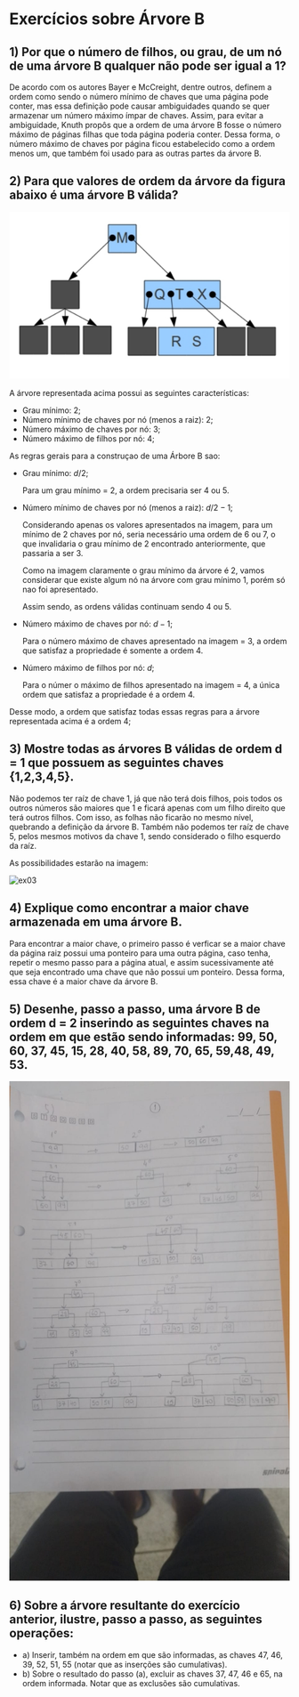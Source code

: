 # **Exercícios sobre Árvore B**
## **1) Por que o número de filhos, ou grau, de um nó de uma árvore B qualquer não pode ser igual a 1?** 
De acordo com os autores Bayer e McCreight, dentre outros, definem a ordem como sendo o número mínimo de chaves que uma página pode conter, mas essa definição pode causar ambiguidades quando se quer armazenar um número máximo ímpar de chaves. Assim, para evitar a ambiguidade, Knuth propôs que a ordem de uma árvore B fosse o número máximo de páginas filhas que toda página poderia conter. Dessa forma, o número máximo de chaves por página ficou estabelecido como a ordem menos um, que também foi usado para as outras partes da árvore B.
## **2) Para que valores de ordem da árvore da figura abaixo é uma árvore B válida?**
![](Imagem_Questao_2.png)

A árvore representada acima possui as seguintes características:
- Grau mínimo: $2$;
- Número mínimo de chaves por nó (menos a raiz): $2$;
- Número máximo de chaves por nó: $3$;
- Número máximo de filhos por nó: $4$;

As regras gerais para a construçao de uma Árbore B sao:
- Grau mínimo: $d/2$;
    
    Para um grau mínimo = $2$, a ordem precisaria ser $4$ ou $5$.

- Número mínimo de chaves por nó (menos a raiz): $d/2 - 1$;

    Considerando apenas os valores apresentados na imagem, para um mínimo de $2$ chaves por nó, seria necessário uma ordem de $6$ ou $7$, o que invalidaria o grau mínimo de $2$ encontrado anteriormente, que passaria a ser $3$. 
    
    Como na imagem claramente o grau mínimo da árvore é $2$, vamos considerar que existe algum nó na árvore com grau mínimo $1$, porém só nao foi apresentado.

    Assim sendo, as ordens válidas continuam sendo $4$ ou $5$.
    
- Número máximo de chaves por nó: $d - 1$;

    Para o número máximo de chaves apresentado na imagem = $3$, a ordem que satisfaz a propriedade é somente a ordem $4$.

- Número máximo de filhos por nó: $d$;

    Para o númer o máximo de filhos apresentado na imagem = $4$, a única ordem que satisfaz a propriedade é a ordem $4$.

Desse modo, a ordem que satisfaz todas essas regras para a árvore representada acima é a ordem $4$;

## **3) Mostre todas as árvores B válidas de ordem d = 1 que possuem as seguintes chaves {1,2,3,4,5}.**

Não podemos ter raíz de chave 1, já que não terá dois filhos, pois todos os outros números são maiores que 1 e ficará apenas com um filho direito que terá outros filhos. Com isso, as folhas não ficarão no mesmo nível, quebrando a definição da árvore B. Também não podemos ter raíz de chave 5, pelos mesmos motivos da chave 1, sendo considerado o filho esquerdo da raíz.

As possibilidades estarão na imagem:

![ex03](https://user-images.githubusercontent.com/115050272/203624355-aad2e35b-2967-4231-854e-2b016b7fe133.jpeg)

## **4) Explique como encontrar a maior chave armazenada em uma árvore B.**
Para encontrar a maior chave, o primeiro passo é verficar se a maior chave da página raiz possui uma ponteiro para uma outra página, caso tenha, repetir o mesmo passo para a página atual, e assim sucessivamente até que seja encontrado uma chave que não possui um ponteiro. Dessa forma, essa chave é a maior chave da árvore B.

## **5) Desenhe, passo a passo, uma árvore B de ordem d = 2 inserindo as seguintes chaves na ordem em que estão sendo informadas: 99, 50, 60, 37, 45, 15, 28, 40, 58, 89, 70, 65, 59,48, 49, 53.** 
![](questao5/1.jpeg)

## **6) Sobre a árvore resultante do exercício anterior, ilustre, passo a passo, as seguintes operações:**
* a) Inserir, também na ordem em que são informadas, as chaves 47, 46, 39, 52, 51, 55 (notar que as inserções são cumulativas).
* b) Sobre o resultado do passo (a), excluir as chaves 37, 47, 46 e 65, na ordem informada. Notar que as exclusões são cumulativas.
